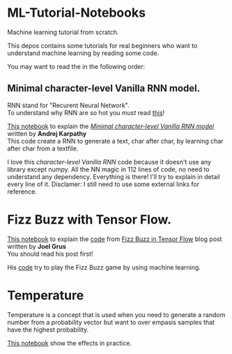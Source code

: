 # ML-Tutorial-Notebooks
Machine learning tutorial from scratch.

This depos contains some tutorials for real beginners who want to understand machine learning by reading some code.

You may want to read the in the following order:

## Minimal character-level Vanilla RNN model.

RNN stand for "Recurent Neural Network".  
To understand why RNN are so hot you _must_ read [this](http://karpathy.github.io/2015/05/21/rnn-effectiveness/)!  

[This notebook](https://github.com/dh7/ML-Tutorial-Notebooks/blob/master/RNN.ipynb) to explain the _[Minimal character-level Vanilla RNN model](https://gist.github.com/karpathy/d4dee566867f8291f086)_ written by __Andrej Karpathy__  
This code create a RNN to generate a text, char after char, by learning char after char from a textfile.

I love this _character-level Vanilla RNN_ code because it doesn't use any library except numpy.
All the NN magic in 112 lines of code, no need to understand any dependency. Everything is there! I'll try to explain in detail every line of it. Disclamer: I still need to use some external links for reference.  

# Fizz Buzz with Tensor Flow.

[This notebook](https://github.com/dh7/ML-Tutorial-Notebooks/blob/master/Fizz%20Buzz.ipynb) to explain the [code](https://github.com/joelgrus/fizz-buzz-tensorflow/blob/master/fizz_buzz.py) from [Fizz Buzz in Tensor Flow](http://joelgrus.com/2016/05/23/fizz-buzz-in-tensorflow/) blog post written by __Joel Grus__  
You should read his post first!  

His [code](https://github.com/joelgrus/fizz-buzz-tensorflow/blob/master/fizz_buzz.py) try to play the Fizz Buzz game by using machine learning. 

# Temperature

Temperature is a concept that is used when you need to generate a random number from a probability vector but want to over empasis samples that have the highest probability.

[This notebook](https://github.com/dh7/ML-Tutorial-Notebooks/blob/master/Temperature.ipynb) show the effects in practice.
 
